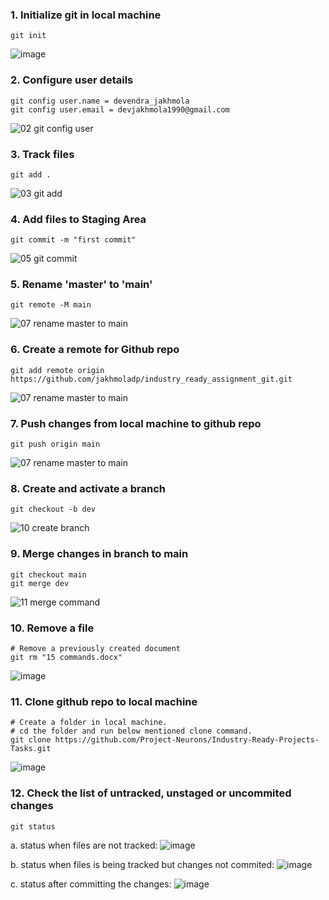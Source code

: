 ### 1. Initialize git in local machine
```
git init
```
![image](https://user-images.githubusercontent.com/54409180/194827184-3a949ac2-ba72-4eeb-8374-e72a30ba09f0.png)

### 2. Configure user details
```
git config user.name = devendra_jakhmola
git config user.email = devjakhmola1990@gmail.com
```
![02  git config user](https://user-images.githubusercontent.com/54409180/194824463-e47990f7-966b-408f-99d3-336e3340c3e6.JPG)

### 3. Track files
```
git add .
```
![03  git add](https://user-images.githubusercontent.com/54409180/194825007-0d1d738a-3559-49de-abf9-38b3c6726150.JPG)

### 4. Add files to Staging Area
```
git commit -m "first commit"
```
![05  git commit](https://user-images.githubusercontent.com/54409180/194825150-084abf50-69c2-4d7c-b96a-fd93efa034d3.JPG)

### 5. Rename 'master' to 'main'
```
git remote -M main
```
![07  rename master to main](https://user-images.githubusercontent.com/54409180/194825758-1e290859-f22f-468b-9722-f452a2bd0e3b.JPG)

### 6. Create a remote for Github repo
```
git add remote origin https://github.com/jakhmoladp/industry_ready_assignment_git.git
```
![07  rename master to main](https://user-images.githubusercontent.com/54409180/194825758-1e290859-f22f-468b-9722-f452a2bd0e3b.JPG)

### 7. Push changes from local machine to github repo
```
git push origin main
```
![07  rename master to main](https://user-images.githubusercontent.com/54409180/194825758-1e290859-f22f-468b-9722-f452a2bd0e3b.JPG)

### 8. Create and activate a branch
```
git checkout -b dev
```
![10  create branch](https://user-images.githubusercontent.com/54409180/194825525-04002b14-3d67-4a5a-bc71-d071fc6ac4ed.JPG)

### 9. Merge changes in branch to main
```
git checkout main
git merge dev
```
![11  merge command](https://user-images.githubusercontent.com/54409180/194826917-a0f99c3d-1964-4e90-bf66-fcd1684daeb6.JPG)

### 10. Remove a file
```
# Remove a previously created document
git rm "15 commands.docx"
```
![image](https://user-images.githubusercontent.com/54409180/194824188-5fb5c5a9-d241-4b83-82c9-c507ddaeaf24.png)

### 11. Clone github repo to local machine
```
# Create a folder in local machine.
# cd the folder and run below mentioned clone command.
git clone https://github.com/Project-Neurons/Industry-Ready-Projects-Tasks.git
```
![image](https://user-images.githubusercontent.com/54409180/194828209-6c21040f-8ecf-47f7-99ab-2e1d2c3309e3.png)

### 12. Check the list of untracked, unstaged or uncommited changes
```
git status
```
a. status when files are not tracked:
![image](https://user-images.githubusercontent.com/54409180/194828660-9e92dc56-08d6-464b-aa44-005c61bbc2e7.png)

b. status when files is being tracked but changes not commited:
![image](https://user-images.githubusercontent.com/54409180/194828821-9877951a-6ad9-4ca0-b66b-25fb8ffea7f4.png)

c. status after committing the changes:
![image](https://user-images.githubusercontent.com/54409180/194829078-63272ead-8da5-4cbb-9913-65fc5bb48500.png)

